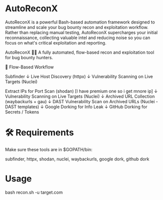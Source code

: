 # AutoReconX
AutoReconX is a powerful Bash-based automation framework designed to streamline and scale your bug bounty recon and exploitation workflow. Rather than replacing manual testing, AutoReconX supercharges your initial reconnaissance, collecting valuable intel and reducing noise so you can focus on what's critical  exploitation and reporting.

AutoReconX 🕵️‍♀️
A fully automated, flow-based recon and exploitation tool for bug bounty hunters.

🔁 Flow-Based Workflow

Subfinder
   ↓
Live Host Discovery (httpx)
   ↓
Vulnerability Scanning on Live Targets (Nuclei)

Extract IPs for Port Scan (shodan) [I have premium one so i get mnore ip]
   ↓
Vulnerability Scanning on Live Targets (Nuclei)
   ↓
Archived URL Collection (waybackurls + gau)
   ↓
DAST Vulnerability Scan on Archived URLs (Nuclei - DAST templates)
   ↓
Google Dorking for Info Leak
   ↓
GitHub Dorking for Secrets / Tokens

# 🛠️ Requirements
Make sure these tools are in $GOPATH/bin:

subfinder, httpx, shodan, nuclei, waybackurls, google dork, github dork

# Usage 

bash recon.sh -u target.com
